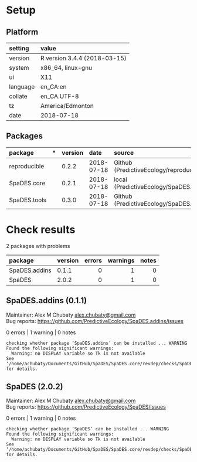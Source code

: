 # Setup

## Platform

|setting  |value                        |
|:--------|:----------------------------|
|version  |R version 3.4.4 (2018-03-15) |
|system   |x86_64, linux-gnu            |
|ui       |X11                          |
|language |en_CA:en                     |
|collate  |en_CA.UTF-8                  |
|tz       |America/Edmonton             |
|date     |2018-07-18                   |

## Packages

|package      |*  |version |date       |source                                          |
|:------------|:--|:-------|:----------|:-----------------------------------------------|
|reproducible |   |0.2.2   |2018-07-18 |Github (PredictiveEcology/reproducible@5f138c0) |
|SpaDES.core  |   |0.2.1   |2018-07-18 |local (PredictiveEcology/SpaDES.core@126fa74)   |
|SpaDES.tools |   |0.3.0   |2018-07-18 |Github (PredictiveEcology/SpaDES.tools@9b5b759) |

# Check results

2 packages with problems

|package       |version | errors| warnings| notes|
|:-------------|:-------|------:|--------:|-----:|
|SpaDES.addins |0.1.1   |      0|        1|     0|
|SpaDES        |2.0.2   |      0|        1|     0|

## SpaDES.addins (0.1.1)
Maintainer: Alex M Chubaty <alex.chubaty@gmail.com>  
Bug reports: https://github.com/PredictiveEcology/SpaDES.addins/issues

0 errors | 1 warning  | 0 notes

```
checking whether package ‘SpaDES.addins’ can be installed ... WARNING
Found the following significant warnings:
  Warning: no DISPLAY variable so Tk is not available
See ‘/home/achubaty/Documents/GitHub/SpaDES/SpaDES.core/revdep/checks/SpaDES.addins.Rcheck/00install.out’ for details.
```

## SpaDES (2.0.2)
Maintainer: Alex M Chubaty <alex.chubaty@gmail.com>  
Bug reports: https://github.com/PredictiveEcology/SpaDES/issues

0 errors | 1 warning  | 0 notes

```
checking whether package ‘SpaDES’ can be installed ... WARNING
Found the following significant warnings:
  Warning: no DISPLAY variable so Tk is not available
See ‘/home/achubaty/Documents/GitHub/SpaDES/SpaDES.core/revdep/checks/SpaDES.Rcheck/00install.out’ for details.
```


